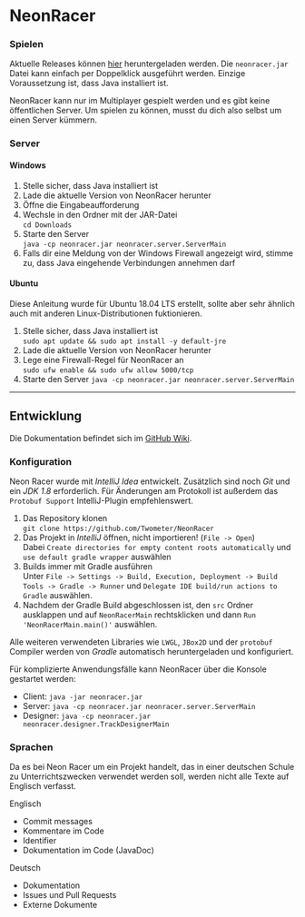 ﻿# NeonRacer

### Spielen

Aktuelle Releases können [hier](https://github.com/Twometer/NeonRacer/releases) heruntergeladen werden. Die `neonracer.jar` Datei kann einfach per Doppelklick ausgeführt werden. Einzige Voraussetzung ist, dass Java installiert ist.

NeonRacer kann nur im Multiplayer gespielt werden und es gibt keine öffentlichen Server. Um spielen zu können, musst du dich also selbst um einen Server kümmern.

### Server

#### Windows
1. Stelle sicher, dass Java installiert ist 
2. Lade die aktuelle Version von NeonRacer herunter
3. Öffne die Eingabeaufforderung
4. Wechsle in den Ordner mit der JAR-Datei  
`cd Downloads`
5. Starte den Server  
`java -cp neonracer.jar neonracer.server.ServerMain`
6. Falls dir eine Meldung von der Windows Firewall angezeigt wird, stimme zu, dass Java eingehende Verbindungen annehmen darf

#### Ubuntu
Diese Anleitung wurde für Ubuntu 18.04 LTS erstellt, sollte aber sehr ähnlich auch mit anderen Linux-Distributionen fuktionieren.
1. Stelle sicher, dass Java installiert ist  
`sudo apt update && sudo apt install -y default-jre`
2. Lade die aktuelle Version von NeonRacer herunter
3. Lege eine Firewall-Regel für NeonRacer an  
`sudo ufw enable && sudo ufw allow 5000/tcp`
4. Starte den Server
`java -cp neonracer.jar neonracer.server.ServerMain`

---

## Entwicklung
Die Dokumentation befindet sich im [GitHub Wiki](https://github.com/Twometer/NeonRacer/wiki).

### Konfiguration

Neon Racer wurde mit _IntelliJ Idea_ entwickelt. Zusätzlich sind noch _Git_ und ein _JDK 1.8_ erforderlich.
Für Änderungen am Protokoll ist außerdem das `Protobuf Support` IntelliJ-Plugin empfehlenswert.

1. Das Repository klonen  
`git clone https://github.com/Twometer/NeonRacer`
2. Das Projekt in _IntelliJ_ öffnen, nicht importieren! (`File -> Open`)  
Dabei `Create directories for empty content roots automatically` und `use default gradle wrapper` auswählen
3. Builds immer mit Gradle ausführen  
Unter `File -> Settings -> Build, Execution, Deployment -> Build Tools -> Gradle -> Runner` und `Delegate IDE build/run actions to Gradle` auswählen.
4. Nachdem der Gradle Build abgeschlossen ist, den `src` Ordner ausklappen und auf `NeonRacerMain` rechtsklicken und dann `Run 'NeonRacerMain.main()'` auswählen.

Alle weiteren verwendeten Libraries wie `LWGL`, `JBox2D` und der `protobuf` Compiler werden von _Gradle_ automatisch heruntergeladen und konfiguriert.

Für komplizierte Anwendungsfälle kann NeonRacer über die Konsole gestartet werden:
- Client: `java -jar neonracer.jar`
- Server: `java -cp neonracer.jar neonracer.server.ServerMain`
- Designer: `java -cp neonracer.jar neonracer.designer.TrackDesignerMain`

### Sprachen

Da es bei Neon Racer um ein Projekt handelt, das in einer deutschen Schule zu Unterrichtszwecken verwendet werden soll, werden nicht alle Texte auf Englisch verfasst.

Englisch
- Commit messages
- Kommentare im Code
- Identifier
- Dokumentation im Code (JavaDoc)

Deutsch
- Dokumentation
- Issues und Pull Requests
- Externe Dokumente
